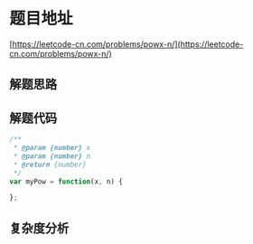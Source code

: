 # 题目地址

[https://leetcode-cn.com/problems/powx-n/](https://leetcode-cn.com/problems/powx-n/)

## 解题思路

## 解题代码

```js
/**
 * @param {number} x
 * @param {number} n
 * @return {number}
 */
var myPow = function(x, n) {

};
```

## 复杂度分析
